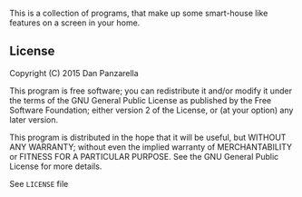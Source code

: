 
This is a collection of programs, that make up some smart-house like features on a screen in your home.


License
-------

Copyright (C) 2015 Dan Panzarella

This program is free software; you can redistribute it and/or modify
it under the terms of the GNU General Public License as published by
the Free Software Foundation; either version 2 of the License, or
(at your option) any later version.

This program is distributed in the hope that it will be useful,
but WITHOUT ANY WARRANTY; without even the implied warranty of
MERCHANTABILITY or FITNESS FOR A PARTICULAR PURPOSE.  See the
GNU General Public License for more details.

See `LICENSE` file
